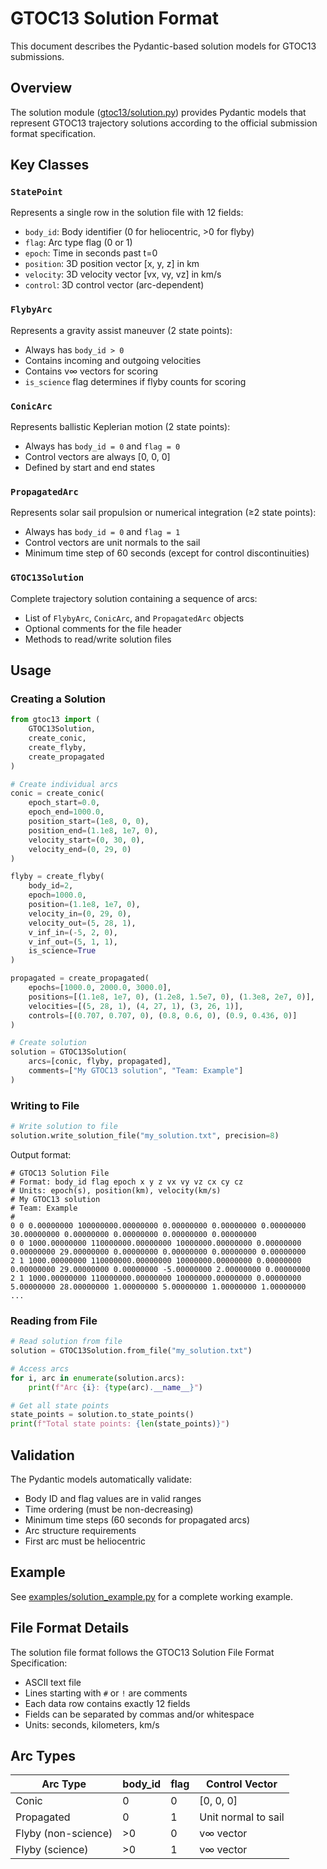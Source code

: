 # GTOC13 Solution Format

This document describes the Pydantic-based solution models for GTOC13 submissions.

## Overview

The solution module ([gtoc13/solution.py](gtoc13/solution.py)) provides Pydantic models that represent GTOC13 trajectory solutions according to the official submission format specification.

## Key Classes

### `StatePoint`
Represents a single row in the solution file with 12 fields:
- `body_id`: Body identifier (0 for heliocentric, >0 for flyby)
- `flag`: Arc type flag (0 or 1)
- `epoch`: Time in seconds past t=0
- `position`: 3D position vector [x, y, z] in km
- `velocity`: 3D velocity vector [vx, vy, vz] in km/s
- `control`: 3D control vector (arc-dependent)

### `FlybyArc`
Represents a gravity assist maneuver (2 state points):
- Always has `body_id > 0`
- Contains incoming and outgoing velocities
- Contains v∞ vectors for scoring
- `is_science` flag determines if flyby counts for scoring

### `ConicArc`
Represents ballistic Keplerian motion (2 state points):
- Always has `body_id = 0` and `flag = 0`
- Control vectors are always [0, 0, 0]
- Defined by start and end states

### `PropagatedArc`
Represents solar sail propulsion or numerical integration (≥2 state points):
- Always has `body_id = 0` and `flag = 1`
- Control vectors are unit normals to the sail
- Minimum time step of 60 seconds (except for control discontinuities)

### `GTOC13Solution`
Complete trajectory solution containing a sequence of arcs:
- List of `FlybyArc`, `ConicArc`, and `PropagatedArc` objects
- Optional comments for the file header
- Methods to read/write solution files

## Usage

### Creating a Solution

```python
from gtoc13 import (
    GTOC13Solution,
    create_conic,
    create_flyby,
    create_propagated
)

# Create individual arcs
conic = create_conic(
    epoch_start=0.0,
    epoch_end=1000.0,
    position_start=(1e8, 0, 0),
    position_end=(1.1e8, 1e7, 0),
    velocity_start=(0, 30, 0),
    velocity_end=(0, 29, 0)
)

flyby = create_flyby(
    body_id=2,
    epoch=1000.0,
    position=(1.1e8, 1e7, 0),
    velocity_in=(0, 29, 0),
    velocity_out=(5, 28, 1),
    v_inf_in=(-5, 2, 0),
    v_inf_out=(5, 1, 1),
    is_science=True
)

propagated = create_propagated(
    epochs=[1000.0, 2000.0, 3000.0],
    positions=[(1.1e8, 1e7, 0), (1.2e8, 1.5e7, 0), (1.3e8, 2e7, 0)],
    velocities=[(5, 28, 1), (4, 27, 1), (3, 26, 1)],
    controls=[(0.707, 0.707, 0), (0.8, 0.6, 0), (0.9, 0.436, 0)]
)

# Create solution
solution = GTOC13Solution(
    arcs=[conic, flyby, propagated],
    comments=["My GTOC13 solution", "Team: Example"]
)
```

### Writing to File

```python
# Write solution to file
solution.write_solution_file("my_solution.txt", precision=8)
```

Output format:
```
# GTOC13 Solution File
# Format: body_id flag epoch x y z vx vy vz cx cy cz
# Units: epoch(s), position(km), velocity(km/s)
# My GTOC13 solution
# Team: Example
#
0 0 0.00000000 100000000.00000000 0.00000000 0.00000000 0.00000000 30.00000000 0.00000000 0.00000000 0.00000000 0.00000000
0 0 1000.00000000 110000000.00000000 10000000.00000000 0.00000000 0.00000000 29.00000000 0.00000000 0.00000000 0.00000000 0.00000000
2 1 1000.00000000 110000000.00000000 10000000.00000000 0.00000000 0.00000000 29.00000000 0.00000000 -5.00000000 2.00000000 0.00000000
2 1 1000.00000000 110000000.00000000 10000000.00000000 0.00000000 5.00000000 28.00000000 1.00000000 5.00000000 1.00000000 1.00000000
...
```

### Reading from File

```python
# Read solution from file
solution = GTOC13Solution.from_file("my_solution.txt")

# Access arcs
for i, arc in enumerate(solution.arcs):
    print(f"Arc {i}: {type(arc).__name__}")

# Get all state points
state_points = solution.to_state_points()
print(f"Total state points: {len(state_points)}")
```

## Validation

The Pydantic models automatically validate:
- Body ID and flag values are in valid ranges
- Time ordering (must be non-decreasing)
- Minimum time steps (60 seconds for propagated arcs)
- Arc structure requirements
- First arc must be heliocentric

## Example

See [examples/solution_example.py](examples/solution_example.py) for a complete working example.

## File Format Details

The solution file format follows the GTOC13 Solution File Format Specification:
- ASCII text file
- Lines starting with `#` or `!` are comments
- Each data row contains exactly 12 fields
- Fields can be separated by commas and/or whitespace
- Units: seconds, kilometers, km/s

## Arc Types

| Arc Type | body_id | flag | Control Vector |
|----------|---------|------|----------------|
| Conic | 0 | 0 | [0, 0, 0] |
| Propagated | 0 | 1 | Unit normal to sail |
| Flyby (non-science) | >0 | 0 | v∞ vector |
| Flyby (science) | >0 | 1 | v∞ vector |
